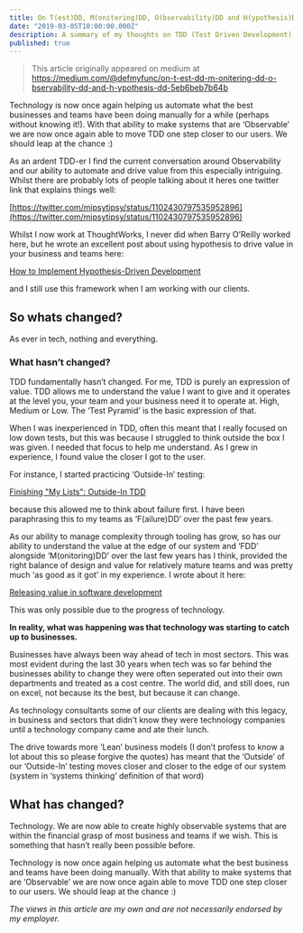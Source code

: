 ```yaml
---
title: On T(est)DD, M(onitering)DD, O(bservability)DD and H(ypothesis)DD
date: "2019-03-05T10:00:00.000Z"
description: A summary of my thoughts on TDD (Test Driven Development), MDD (Monitering Driven Development), ODD (Observability Driven Development) & HDD (Hypothesis Driven Development). Phew.
published: true
---
```

> This article originally appeared on medium at https://medium.com/@defmyfunc/on-t-est-dd-m-onitering-dd-o-bservability-dd-and-h-ypothesis-dd-5eb6beb7b64b

Technology is now once again helping us automate what the best businesses and teams have been doing manually for a while (perhaps without knowing it!). With that ability to make systems that are ‘Observable’ we are now once again able to move TDD one step closer to our users. We should leap at the chance :)

As an ardent TDD-er I find the current conversation around Observability and our ability to automate and drive value from this especially intriguing. Whilst there are probably lots of people talking about it heres one twitter link that explains things well:

[https://twitter.com/mipsytipsy/status/1102430797535952896](https://twitter.com/mipsytipsy/status/1102430797535952896)

Whilst I now work at ThoughtWorks, I never did when Barry O’Reilly worked here, but he wrote an excellent post about using hypothesis to drive value in your business and teams here:

[How to Implement Hypothesis-Driven Development](https://www.thoughtworks.com/insights/blog/how-implement-hypothesis-driven-development)

and I still use this framework when I am working with our clients.

## So whats changed?

As ever in tech, nothing and everything.

### What hasn’t changed?

TDD fundamentally hasn’t changed. For me, TDD is purely an expression of value. TDD allows me to understand the value I want to give and it operates at the level you, your team and your business need it to operate at. High, Medium or Low. The ‘Test Pyramid’ is the basic expression of that.

When I was inexperienced in TDD, often this meant that I really focused on low down tests, but this was because I struggled to think outside the box I was given. I needed that focus to help me understand. As I grew in experience, I found value the closer I got to the user.

For instance, I started practicing ‘Outside-In’ testing:

[Finishing "My Lists": Outside-In TDD](https://www.obeythetestinggoat.com/book/chapter_outside_in.html)

because this allowed me to think about failure first. I have been paraphrasing this to my teams as ‘F(ailure)DD’ over the past few years.

As our ability to manage complexity through tooling has grow, so has our ability to understand the value at the edge of our system and ‘FDD’ alongside ‘M(onitoring)DD’ over the last few years has I think, provided the right balance of design and value for relatively mature teams and was pretty much ‘as good as it got’ in my experience. I wrote about it here:

[Releasing value in software development](https://www.defmyfunc.com/2018-11-22_releasing_value_in_software_development/)

This was only possible due to the progress of technology.

**In reality, what was happening was that technology was starting to catch up to businesses.**

Businesses have always been way ahead of tech in most sectors. This was most evident during the last 30 years when tech was so far behind the businesses ability to change they were often seperated out into their own departments and treated as a cost centre. The world did, and still does, run on excel, not because its the best, but because it can change.

As technology consultants some of our clients are dealing with this legacy, in business and sectors that didn’t know they were technology companies until a technology company came and ate their lunch.

The drive towards more ‘Lean’ business models (I don’t profess to know a lot about this so please forgive the quotes) has meant that the ‘Outside’ of our ‘Outside-In’ testing moves closer and closer to the edge of our system (system in ‘systems thinking’ definition of that word)

## What has changed?

Technology. We are now able to create highly observable systems that are within the financial grasp of most business and teams if we wish. This is something that hasn’t really been possible before.

Technology is now once again helping us automate what the best business and teams have been doing manually. With that ability to make systems that are ‘Observable’ we are now once again able to move TDD one step closer to our users. We should leap at the chance :)

*The views in this article are my own and are not necessarily endorsed by my employer.*